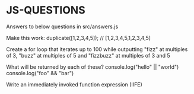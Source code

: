 # JS-QUESTIONS

Answers to below questions in src/answers.js

Make this work:
duplicate([1,2,3,4,5]); // [1,2,3,4,5,1,2,3,4,5]

Create a for loop that iterates up to 100 while outputting "fizz" at multiples of 3, "buzz" at multiples of 5 and "fizzbuzz" at multiples of 3 and 5

What will be returned by each of these?
console.log("hello" || "world")
console.log("foo" && "bar")

Write an immediately invoked function expression (IIFE)
